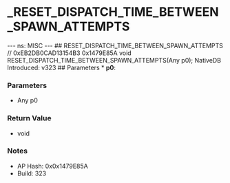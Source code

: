 # _RESET_DISPATCH_TIME_BETWEEN_SPAWN_ATTEMPTS

--- ns: MISC --- ## RESET_DISPATCH_TIME_BETWEEN_SPAWN_ATTEMPTS  // 0xEB2DB0CAD13154B3 0x1479E85A void RESET_DISPATCH_TIME_BETWEEN_SPAWN_ATTEMPTS(Any p0);  NativeDB Introduced: v323  ## Parameters * **p0**:

### Parameters
* Any p0

### Return Value
* void

### Notes
* AP Hash: 0x0x1479E85A
* Build: 323

